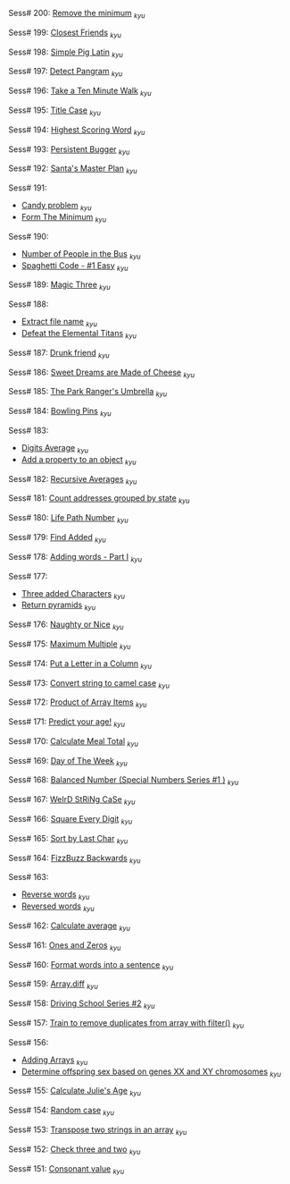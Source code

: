 Sess# 200: [Remove the minimum](https://www.codewars.com/kata/563cf89eb4747c5fb100001b) <sub>_kyu_</sub>

Sess# 199: [Closest Friends](https://www.codewars.com/kata/58791aa554a6783827000221) <sub>_kyu_</sub>

Sess# 198: [Simple Pig Latin](https://www.codewars.com/kata/520b9d2ad5c005041100000f) <sub>_kyu_</sub>

Sess# 197: [Detect Pangram](https://www.codewars.com/kata/545cedaa9943f7fe7b000048) <sub>_kyu_</sub>

Sess# 196: [Take a Ten Minute Walk](https://www.codewars.com/kata/54da539698b8a2ad76000228) <sub>_kyu_</sub>

Sess# 195: [Title Case](https://www.codewars.com/kata/5202ef17a402dd033c000009) <sub>_kyu_</sub>

Sess# 194: [Highest Scoring Word](https://www.codewars.com/kata/57eb8fcdf670e99d9b000272) <sub>_kyu_</sub>

Sess# 193: [Persistent Bugger](https://www.codewars.com/kata/55bf01e5a717a0d57e0000ec) <sub>_kyu_</sub>

Sess# 192: [Santa's Master Plan](https://www.codewars.com/kata/52afd1fe8f7c52a0e1000304) <sub>_kyu_</sub>

Sess# 191:

- [Candy problem](https://www.codewars.com/kata/55466644b5d240d1d70000ba) <sub>_kyu_</sub>
- [Form The Minimum](https://www.codewars.com/kata/5ac6932b2f317b96980000ca) <sub>_kyu_</sub>

Sess# 190:

- [Number of People in the Bus](https://www.codewars.com/kata/5648b12ce68d9daa6b000099) <sub>_kyu_</sub>
- [Spaghetti Code - #1 Easy](https://www.codewars.com/kata/57d7805cec167081a50014ac) <sub>_kyu_</sub>

Sess# 189: [Magic Three](https://www.codewars.com/kata/588622835d173135b7000103) <sub>_kyu_</sub>

Sess# 188:

- [Extract file name](https://www.codewars.com/kata/597770e98b4b340e5b000071) <sub>_kyu_</sub>
- [Defeat the Elemental Titans](https://www.codewars.com/kata/583d71ff28a0c08ee70003fc) <sub>_kyu_</sub>

Sess# 187: [Drunk friend](https://www.codewars.com/kata/558ffec0f0584f24250000a0) <sub>_kyu_</sub>

Sess# 186: [Sweet Dreams are Made of Cheese](https://www.codewars.com/kata/5ab7ee556a176b1043000047) <sub>_kyu_</sub>

Sess# 185: [The Park Ranger's Umbrella](https://www.codewars.com/kata/5a514690d39ec5ab30000119) <sub>_kyu_</sub>

Sess# 184: [Bowling Pins](https://www.codewars.com/kata/585cf93f6ad5e0d9bf000010) <sub>_kyu_</sub>

Sess# 183:

- [Digits Average](https://www.codewars.com/kata/5a32526ae1ce0ec0f10000b2) <sub>_kyu_</sub>
- [Add a property to an object](https://www.codewars.com/kata/55f2c3dde50947271200006a) <sub>_kyu_</sub>

Sess# 182: [Recursive Averages](https://www.codewars.com/kata/5563b04ab3fd7e500d000151) <sub>_kyu_</sub>

Sess# 181: [Count addresses grouped by state](https://www.codewars.com/kata/55f8370b0229d3dad000007a) <sub>_kyu_</sub>

Sess# 180: [Life Path Number](https://www.codewars.com/kata/5a1a76c8a7ad6aa26a0007a0) <sub>_kyu_</sub>

Sess# 179: [Find Added](https://www.codewars.com/kata/58de77a2c19f096a5a00013f) <sub>_kyu_</sub>

Sess# 178: [Adding words - Part I](https://www.codewars.com/kata/592eaf848c91f248ca000012) <sub>_kyu_</sub>

Sess# 177:

- [Three added Characters](https://www.codewars.com/kata/5971b219d5db74843a000052) <sub>_kyu_</sub>
- [Return pyramids](https://www.codewars.com/kata/5a1c28f9c9fc0ef2e900013b) <sub>_kyu_</sub>

Sess# 176: [Naughty or Nice](https://www.codewars.com/kata/5662b14e0a1fb8320a00005c) <sub>_kyu_</sub>

Sess# 175: [Maximum Multiple](https://www.codewars.com/kata/5aba780a6a176b029800041c) <sub>_kyu_</sub>

Sess# 174: [Put a Letter in a Column](https://www.codewars.com/kata/563d54a7329a7af8f4000059) <sub>_kyu_</sub>

Sess# 173: [Convert string to camel case](https://www.codewars.com/kata/517abf86da9663f1d2000003) <sub>_kyu_</sub>

Sess# 172: [Product of Array Items](https://www.codewars.com/kata/5901f361927288d961000013) <sub>_kyu_</sub>

Sess# 171: [Predict your age!](https://www.codewars.com/kata/5aff237c578a14752d0035ae) <sub>_kyu_</sub>

Sess# 170: [Calculate Meal Total](https://www.codewars.com/kata/58545549b45c01ccab00058c) <sub>_kyu_</sub>

Sess# 169: [Day of The Week](https://www.codewars.com/kata/588d54c2ce8a3532a500001b) <sub>_kyu_</sub>

Sess# 168: [Balanced Number (Special Numbers Series #1 )](https://www.codewars.com/kata/5a4e3782880385ba68000018) <sub>_kyu_</sub>

Sess# 167: [WeIrD StRiNg CaSe](https://www.codewars.com/kata/52b757663a95b11b3d00062d) <sub>_kyu_</sub>

Sess# 166: [Square Every Digit](https://www.codewars.com/kata/546e2562b03326a88e000020) <sub>_kyu_</sub>

Sess# 165: [Sort by Last Char](https://www.codewars.com/kata/57eba158e8ca2c8aba0002a0) <sub>_kyu_</sub>

Sess# 164: [FizzBuzz Backwards](https://www.codewars.com/kata/59ad13d5589d2a1d84000020) <sub>_kyu_</sub>

Sess# 163:

- [Reverse words](https://www.codewars.com/kata/5259b20d6021e9e14c0010d4) <sub>_kyu_</sub>
- [Reversed words](https://www.codewars.com/kata/51c8991dee245d7ddf00000e) <sub>_kyu_</sub>

Sess# 162: [Calculate average](https://www.codewars.com/kata/57a2013acf1fa5bfc4000921) <sub>_kyu_</sub>

Sess# 161: [Ones and Zeros](https://www.codewars.com/kata/578553c3a1b8d5c40300037c) <sub>_kyu_</sub>

Sess# 160: [Format words into a sentence](https://www.codewars.com/kata/51689e27fe9a00b126000004) <sub>_kyu_</sub>

Sess# 159: [Array.diff](https://www.codewars.com/kata/523f5d21c841566fde000009) <sub>_kyu_</sub>

Sess# 158: [Driving School Series #2](https://www.codewars.com/kata/589b1c15081bcbfe6700017a) <sub>_kyu_</sub>

Sess# 157: [Train to remove duplicates from array with filter()](https://www.codewars.com/kata/58308360aeb69a460b0002b2) <sub>_kyu_</sub>

Sess# 156:

- [Adding Arrays](https://www.codewars.com/kata/59778cb1b061e877c50000cc) <sub>_kyu_</sub>
- [Determine offspring sex based on genes XX and XY chromosomes](https://www.codewars.com/kata/56530b444e831334c0000020) <sub>_kyu_</sub>

Sess# 155: [Calculate Julie's Age](https://www.codewars.com/kata/558445a88826e1376b000011) <sub>_kyu_</sub>

Sess# 154: [Random case](https://www.codewars.com/kata/57073869924f34185100036d) <sub>_kyu_</sub>

Sess# 153: [Transpose two strings in an array](https://www.codewars.com/kata/581f4ac139dc423f04000b99) <sub>_kyu_</sub>

Sess# 152: [Check three and two](https://www.codewars.com/kata/5a9e86705ee396d6be000091) <sub>_kyu_</sub>

Sess# 151: [Consonant value](https://www.codewars.com/kata/59c633e7dcc4053512000073) <sub>_kyu_</sub>
